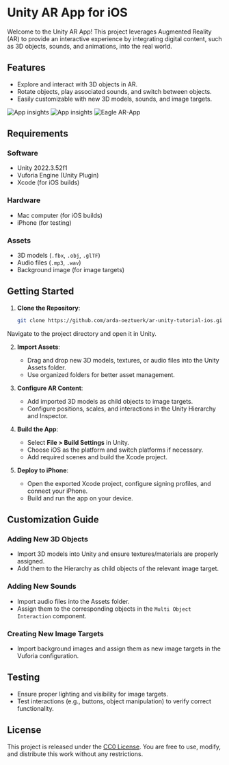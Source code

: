 # Unity AR App for iOS

Welcome to the Unity AR App! This project leverages Augmented Reality (AR) to provide an interactive experience by integrating digital content, such as 3D objects, sounds, and animations, into the real world.

## Features
- Explore and interact with 3D objects in AR.
- Rotate objects, play associated sounds, and switch between objects.
- Easily customizable with new 3D models, sounds, and image targets.

![App insights](https://github.com/user-attachments/assets/4dbdc04d-98d7-4c93-981c-d6f49be3e389)
![App insights](https://github.com/user-attachments/assets/94a7c7a6-4bfd-44ca-bc29-9d78b5644a50)
![Eagle AR-App](https://github.com/user-attachments/assets/7a1ae6ea-6a26-4fd4-93d7-c448fe72a229)


## Requirements

### Software
- Unity 2022.3.52f1
- Vuforia Engine (Unity Plugin)
- Xcode (for iOS builds)

### Hardware
- Mac computer (for iOS builds)
- iPhone (for testing)

### Assets
- 3D models (`.fbx`, `.obj`, `.glTF`)
- Audio files (`.mp3`, `.wav`)
- Background image (for image targets)

## Getting Started

1. **Clone the Repository**:
   ```bash
   git clone https://github.com/arda-oeztuerk/ar-unity-tutorial-ios.git
   
Navigate to the project directory and open it in Unity.

2. **Import Assets**:
   - Drag and drop new 3D models, textures, or audio files into the Unity Assets folder.
   - Use organized folders for better asset management.

3. **Configure AR Content**:
   - Add imported 3D models as child objects to image targets.
   - Configure positions, scales, and interactions in the Unity Hierarchy and Inspector.

4. **Build the App**:
   - Select **File > Build Settings** in Unity.
   - Choose iOS as the platform and switch platforms if necessary.
   - Add required scenes and build the Xcode project.

5. **Deploy to iPhone**:
   - Open the exported Xcode project, configure signing profiles, and connect your iPhone.
   - Build and run the app on your device.

## Customization Guide

### Adding New 3D Objects
- Import 3D models into Unity and ensure textures/materials are properly assigned.
- Add them to the Hierarchy as child objects of the relevant image target.

### Adding New Sounds
- Import audio files into the Assets folder.
- Assign them to the corresponding objects in the `Multi Object Interaction` component.

### Creating New Image Targets
- Import background images and assign them as new image targets in the Vuforia configuration.

## Testing
- Ensure proper lighting and visibility for image targets.
- Test interactions (e.g., buttons, object manipulation) to verify correct functionality.

## License
This project is released under the [CC0 License](https://creativecommons.org/public-domain/cc0/). You are free to use, modify, and distribute this work without any restrictions.
